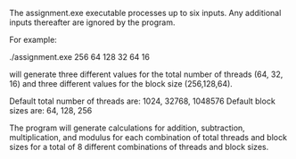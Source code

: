 The assignment.exe executable processes up to six inputs. Any additional inputs thereafter are ignored by the program.

For example:

./assignment.exe 256 64 128 32 64 16 

will generate three different values for the total number of threads (64, 32, 16) and three different values for the block size (256,128,64). 

Default total number of threads are: 1024, 32768, 1048576
Default block sizes are: 64, 128, 256

The program will generate calculations for addition, subtraction, multiplication, and modulus for each combination of total threads and block sizes for a total of 8 different combinations of threads and block sizes.